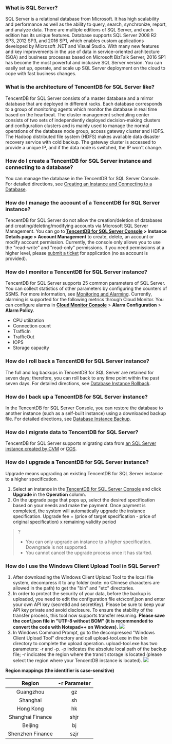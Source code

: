 ### What is SQL Server?
SQL Server is a relational database from Microsoft. It has high scalability and performance as well as the ability to query, search, synchronize, report, and analyze data. There are multiple editions of SQL Server, and each edition has its unique features.
Database supports SQL Server 2008 R2 SP3, 2012 SP3, and 2016 SP1, which enables custom applications developed by Microsoft .NET and Visual Studio. With many new features and key improvements in the use of data in service-oriented architecture (SOA) and business processes based on Microsoft BizTalk Server, 2016 SP1 has become the most powerful and inclusive SQL Server version. You can easily set up, operate, and scale up SQL Server deployment on the cloud to cope with fast business changes.

### What is the architecture of TencentDB for SQL Server like?
TencentDB for SQL Server consists of a master database and a mirror database that are deployed in different racks. Each database corresponds to a group of monitoring agents which monitor the database in real time based on the heartbeat. The cluster management scheduling center consists of two sets of independently deployed decision-making clusters and configuration clusters and is mainly used to manage the normal operations of the database node group, access gateway cluster and HDFS. The Hadoop distributed file system (HDFS) makes available data disaster recovery service with cold backup. The gateway cluster is accessed to provide a unique IP, and if the data node is switched, the IP won't change.

### How do I create a TencentDB for SQL Server instance and connecting to a database?
You can manage the database in the TencentDB for SQL Server Console.
For detailed directions, see [Creating an Instance and Connecting to a Database](https://cloud.tencent.com/document/product/238/7516).

### How do I manage the account of a TencentDB for SQL Server instance?
TencentDB for SQL Server do not allow the creation/deletion of databases and creating/deleting/modifying accounts via Microsoft SQL Server Management. You can go to **[TencentDB for SQL Server Console](https://console.cloud.tencent.com/sqlserver) > Instance Details page > Account Management** to create, delete, an account or modify account permission.
Currently, the console only allows you to use the "read-write" and "read-only" permissions. If you need permissions at a higher level, please [submit a ticket](https://console.cloud.tencent.com/workorder/category) for application (no sa account is provided).

### How do I monitor a TencentDB for SQL Server instance?
TencentDB for SQL Server supports 25 common parameters of SQL Server. You can collect statistics of other parameters by configuring the counters of SSMS. For more information, see [Monitoring and Alarming](https://cloud.tencent.com/document/product/238/7524).
Currently, alarming is supported for the following metrics through Cloud Monitor. You can configure alarms in **[Cloud Monitor Console](https://console.cloud.tencent.com/monitor/overview)** > **Alarm Configuration** > **Alarm Policy**.
- CPU utilization
- Connection count
- TrafficIn
- TrafficOut
- IOPS
- Storage capacity

### How do I roll back a TencentDB for SQL Server instance?
The full and log backups in TencentDB for SQL Server are retained for seven days; therefore, you can roll back to any time point within the past seven days.
For detailed directions, see [Database Instance Rollback](https://cloud.tencent.com/document/product/238/7522).

### How do I back up a TencentDB for SQL Server instance?
In the TencentDB for SQL Server Console, you can restore the database to another instance (such as a self-built instance) using a downloaded backup file.
For detailed directions, see [Database Instance Backup](https://cloud.tencent.com/document/product/238/7523).


### How do I migrate data to TencentDB for SQL Server?
TencentDB for SQL Server supports migrating data from [an SQL Server instance created by CVM](https://cloud.tencent.com/document/product/238/32585) or [COS](https://cloud.tencent.com/document/product/238/19103).

### How do I upgrade a TencentDB for SQL Server instance?
Upgrade means upgrading an existing TencentDB for SQL Server instance to a higher specification.
1. Select an instance in the [TencentDB for SQL Server Console](https://console.cloud.tencent.com/sqlserver) and click **Upgrade** in the **Operation** column.
2. On the upgrade page that pops up, select the desired specification based on your needs and make the payment. Once payment is completed, the system will automatically upgrade the instance specification.
Upgrade fee = (price of target specification - price of original specification) x remaining validity period

>?
>- You can only upgrade an instance to a higher specification. Downgrade is not supported.
>- You cannot cancel the upgrade process once it has started.


### How do I use the Windows Client Upload Tool in SQL Server?
1. After downloading the Windows Client Upload Tool to the local file system, decompress it to any folder (note: no Chinese characters are allowed in the path) to get the "bin" and "etc" directories.
2. In order to protect the security of your data, before the backup is uploaded, you need to edit the configuration file etc\conf.json and enter your own API key (secretId and secretKey). Please be sure to keep your API key private and avoid disclosure. To ensure the stability of the transfer process, this tool now supports transfer resuming.
**Please save the conf.json file in "UTF-8 without BOM" (it is recommended to convert the code with Notepad++ on Windows).**
![](https://main.qcloudimg.com/raw/b79bd31b582f82c00ce36d81856bc2b5.png)
3. In Windows Command Prompt, go to the decompressed "Windows Client Upload Tool" directory and call upload-tool.exe in the bin directory to complete the upload operation. upload-tool.exe has two parameters: -r and -p. -p indicates the absolute local path of the backup file; -r indicates the region where the transit storage is located (please select the region where your TencentDB instance is located).
![](https://main.qcloudimg.com/raw/012b37a5b851138c1dbd464344c05db2.png)

**Region mappings (the identifier is case-sensitive)**

| Region | -r Parameter | 
|:---------:|:---------:|
| Guangzhou | gz | 
| Shanghai | sh | 
| Hong Kong | hk | 
| Shanghai Finance | shjr | 
| Beijing | bj | 
| Shenzhen Finance | szjr | 



